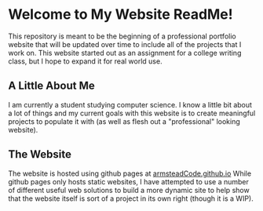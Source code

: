 # Welcome to My Website ReadMe!

This repository is meant to be the beginning of a professional portfolio website that will be updated over time to include all of the projects that I work on. This website started out as an assignment for a college writing class, but I hope to expand it for real world use. 

## A Little About Me

I am currently a student studying computer science. I know a little bit about a lot of things and my current goals with this website is to create meaningful projects to populate it with (as well as flesh out a "professional" looking website).

## The Website

The website is hosted using github pages at [armsteadCode.github.io](https://armsteadCode.github.io)
While github pages only hosts static websites, I have attempted to use a number of different useful web solutions to build a more dynamic site to help show that the website itself is sort of a project in its own right (though it is a WIP).

